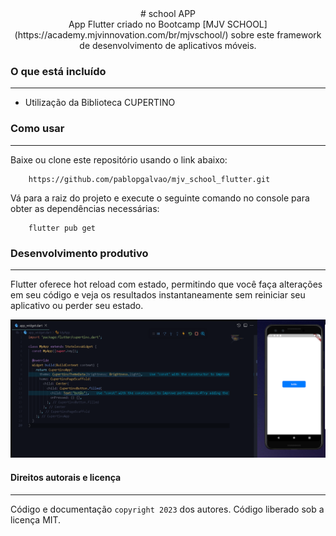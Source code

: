 <center> # school APP </center>

<center> App Flutter criado no Bootcamp [MJV SCHOOL](https://academy.mjvinnovation.com/br/mjvschool/)  sobre este framework de desenvolvimento de aplicativos móveis. </center>

### O que está incluído
---

 + Utilização da Biblioteca CUPERTINO

### Como usar
---
Baixe ou clone este repositório usando o link abaixo:


```
    https://github.com/pablopgalvao/mjv_school_flutter.git
```

Vá para a raiz do projeto e execute o seguinte comando no console para obter as dependências necessárias:
```
    flutter pub get 
```

### Desenvolvimento produtivo
---

Flutter oferece hot reload com estado, permitindo que você faça alterações em seu código e veja os resultados instantaneamente sem reiniciar seu aplicativo ou perder seu estado.

![Print do APP](screens/exemplo_usando_cupertino.png)


#### Direitos autorais e licença
---
Código e documentação `copyright 2023` dos autores. Código liberado sob a licença MIT.